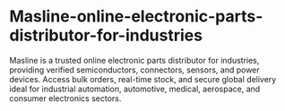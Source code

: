 # Masline-online-electronic-parts-distributor-for-industries
Masline is a trusted online electronic parts distributor for industries, providing verified semiconductors, connectors, sensors, and power devices. Access bulk orders, real-time stock, and secure global delivery ideal for industrial automation, automotive, medical, aerospace, and consumer electronics sectors.
